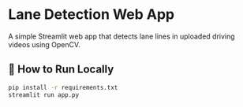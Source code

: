 #  Lane Detection Web App

A simple Streamlit web app that detects lane lines in uploaded driving videos using OpenCV.

## 🔹 How to Run Locally

```bash
pip install -r requirements.txt
streamlit run app.py
